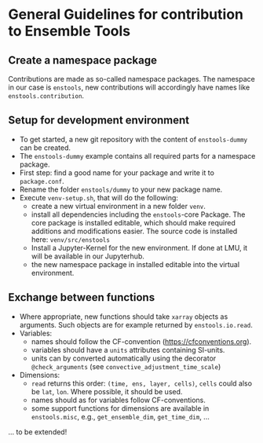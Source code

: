 # General Guidelines for contribution to Ensemble Tools
## Create a namespace package

Contributions are made as so-called namespace packages. The namespace in our case is `enstools`, new contributions will 
accordingly have names like `enstools.contribution`. 


## Setup for development environment

* To get started, a new git repository with the content of `enstools-dummy` can be created.
* The `enstools-dummy` example contains all required parts for a namespace package.
* First step: find a good name for your package and write it to `package.conf`.
* Rename the folder `enstools/dummy` to your new package name.
* Execute `venv-setup.sh`, that will do the following:
    * create a new virtual environment in a new folder `venv`.
    * install all dependencies including the `enstools`-core Package. The core package is installed editable, which 
    should make required additions and modifications easier. The source code is installed here: `venv/src/enstools`
    * Install a Jupyter-Kernel for the new environment. If done at LMU, it will be available in our 
    Jupyterhub.
    * the new namespace package in installed editable into the virtual environment.


## Exchange between functions

* Where appropriate, new functions should take `xarray` objects as arguments. Such objects are for example returned by
`enstools.io.read`. 
* Variables:
    * names should follow the CF-convention (https://cfconventions.org).
    * variables should have a `units` attributes containing SI-units.
    * units can by converted automatically using the decorator `@check_arguments` 
    (see `convective_adjustment_time_scale`)
* Dimensions:
    * `read` returns this order: `(time, ens, layer, cells)`, `cells` could also be `lat`, `lon`. Where possible, 
    it should be used. 
    * names should as for variables follow CF-conventions.
    * some support functions for dimensions are available in `enstools.misc`, 
    e.g., `get_ensemble_dim`, `get_time_dim`, ...
    
... to be extended!
